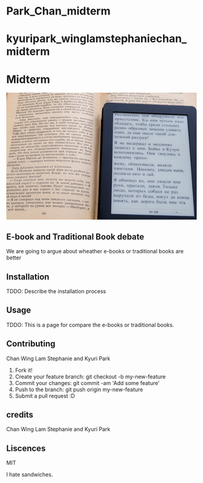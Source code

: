 # Park_Chan_midterm
# kyuripark_winglamstephaniechan_midterm
# Midterm

 ![ebookvstraditionbook](images/ebookandtraditionalbook.jpg)
## E-book and Traditional Book debate

We are going to argue about wheather e-books or traditional books are better

## Installation

TDDO: Describe the installation process

## Usage

TDDO: This is a page for compare the e-books or traditional books.

## Contributing

Chan Wing Lam Stephanie and Kyuri Park

1. Fork it!
2. Create your feature branch: git checkout -b my-new-feature
3. Commit your changes: git commit -am 'Add some feature'
4. Push to the branch: git push origin my-new-feature
5. Submit a pull request :D

## credits

Chan Wing Lam Stephanie and Kyuri Park

## Liscences
MIT

I hate sandwiches.